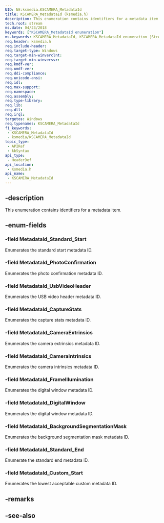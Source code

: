 ```yaml
---
UID: NE:ksmedia.KSCAMERA_MetadataId
title: KSCAMERA_MetadataId (ksmedia.h)
description: This enumeration contains identifiers for a metadata item.
tech.root: stream
ms.date: 04/23/2018
keywords: ["KSCAMERA_MetadataId enumeration"]
ms.keywords: KSCAMERA_MetadataId, KSCAMERA_MetadataId enumeration [Streaming Media Devices], MetadataId_Custom_Start, MetadataId_PhotoConfirmation, MetadataId_Standard_End, MetadataId_Standard_Start, ksmedia/KSCAMERA_MetadataId, ksmedia/MetadataId_Custom_Start, ksmedia/MetadataId_PhotoConfirmation, ksmedia/MetadataId_Standard_End, ksmedia/MetadataId_Standard_Start, stream.kscamera_metadataid
req.header: ksmedia.h
req.include-header: 
req.target-type: Windows
req.target-min-winverclnt: 
req.target-min-winversvr: 
req.kmdf-ver: 
req.umdf-ver: 
req.ddi-compliance: 
req.unicode-ansi: 
req.idl: 
req.max-support: 
req.namespace: 
req.assembly: 
req.type-library: 
req.lib: 
req.dll: 
req.irql: 
targetos: Windows
req.typenames: KSCAMERA_MetadataId
f1_keywords:
 - KSCAMERA_MetadataId
 - ksmedia/KSCAMERA_MetadataId
topic_type:
 - APIRef
 - kbSyntax
api_type:
 - HeaderDef
api_location:
 - Ksmedia.h
api_name:
 - KSCAMERA_MetadataId
---
```


## -description

This enumeration contains identifiers for a metadata item.

## -enum-fields

### -field MetadataId_Standard_Start

Enumerates the standard start metadata ID.

### -field MetadataId_PhotoConfirmation

Enumerates the photo confirmation metadata ID.

### -field MetadataId_UsbVideoHeader

Enumerates the USB video header metadata ID.

### -field MetadataId_CaptureStats

Enumerates the capture stats metadata ID.

### -field MetadataId_CameraExtrinsics

Enumerates the camera extrinsics metadata ID.

### -field MetadataId_CameraIntrinsics

Enumerates the camera intrinsics metadata ID.

### -field MetadataId_FrameIllumination

Enumerates the digital window metadata ID.

### -field MetadataId_DigitalWindow

Enumerates the digital window metadata ID.

### -field MetadataId_BackgroundSegmentationMask

Enumerates the background segmentation mask metadata ID.

### -field MetadataId_Standard_End

Enumerate the standard end metadata ID.

### -field MetadataId_Custom_Start

Enumerates the lowest acceptable custom metadata ID.

## -remarks

## -see-also

